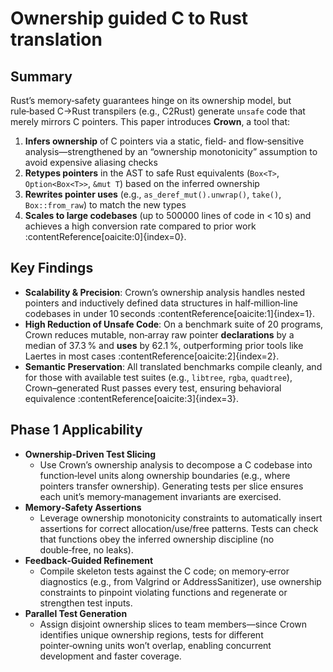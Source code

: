 # Ownership guided C to Rust translation

## Summary  
Rust’s memory‑safety guarantees hinge on its ownership model, but rule‑based C→Rust transpilers (e.g., C2Rust) generate `unsafe` code that merely mirrors C pointers. This paper introduces **Crown**, a tool that:

1. **Infers ownership** of C pointers via a static, field‑ and flow‑sensitive analysis—strengthened by an “ownership monotonicity” assumption to avoid expensive aliasing checks  
2. **Retypes pointers** in the AST to safe Rust equivalents (`Box<T>`, `Option<Box<T>>`, `&mut T`) based on the inferred ownership  
3. **Rewrites pointer uses** (e.g., `as_deref_mut().unwrap()`, `take()`, `Box::from_raw`) to match the new types  
4. **Scales to large codebases** (up to 500000 lines of code in < 10 s) and achieves a high conversion rate compared to prior work :contentReference[oaicite:0]{index=0}.

## Key Findings  
- **Scalability & Precision**: Crown’s ownership analysis handles nested pointers and inductively defined data structures in half‑million‑line codebases in under 10 seconds :contentReference[oaicite:1]{index=1}.  
- **High Reduction of Unsafe Code**: On a benchmark suite of 20 programs, Crown reduces mutable, non‑array raw pointer **declarations** by a median of 37.3 % and **uses** by 62.1 %, outperforming prior tools like Laertes in most cases :contentReference[oaicite:2]{index=2}.  
- **Semantic Preservation**: All translated benchmarks compile cleanly, and for those with available test suites (e.g., `libtree`, `rgba`, `quadtree`), Crown–generated Rust passes every test, ensuring behavioral equivalence :contentReference[oaicite:3]{index=3}.

## Phase 1 Applicability  

- **Ownership‑Driven Test Slicing**  
  - Use Crown’s ownership analysis to decompose a C codebase into function‑level units along ownership boundaries (e.g., where pointers transfer ownership). Generating tests per slice ensures each unit’s memory‑management invariants are exercised.  
- **Memory‑Safety Assertions**  
  - Leverage ownership monotonicity constraints to automatically insert assertions for correct allocation/use/free patterns. Tests can check that functions obey the inferred ownership discipline (no double‑free, no leaks).  
- **Feedback‑Guided Refinement**  
  - Compile skeleton tests against the C code; on memory‑error diagnostics (e.g., from Valgrind or AddressSanitizer), use ownership constraints to pinpoint violating functions and regenerate or strengthen test inputs.  
- **Parallel Test Generation**  
  - Assign disjoint ownership slices to team members—since Crown identifies unique ownership regions, tests for different pointer‑owning units won’t overlap, enabling concurrent development and faster coverage.
